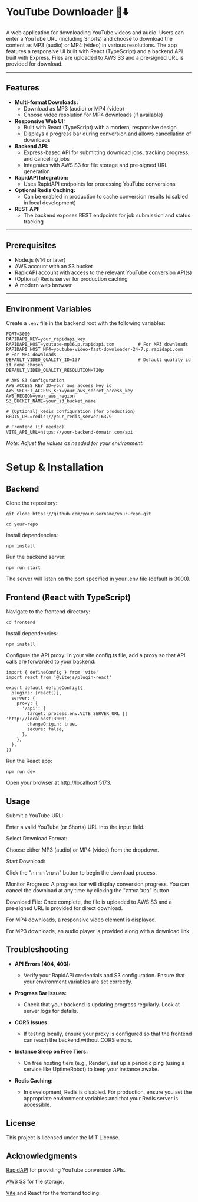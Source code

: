 # YouTube Downloader 🎥⬇️

A web application for downloading YouTube videos and audio. Users can enter a YouTube URL (including Shorts) and choose to download the content as MP3 (audio) or MP4 (video) in various resolutions. The app features a responsive UI built with React (TypeScript) and a backend API built with Express. Files are uploaded to AWS S3 and a pre‑signed URL is provided for download.

---

## Features

- **Multi-format Downloads:**  
  - Download as MP3 (audio) or MP4 (video)  
  - Choose video resolution for MP4 downloads (if available)
- **Responsive Web UI:**  
  - Built with React (TypeScript) with a modern, responsive design  
  - Displays a progress bar during conversion and allows cancellation of downloads
- **Backend API:**  
  - Express-based API for submitting download jobs, tracking progress, and canceling jobs  
  - Integrates with AWS S3 for file storage and pre‑signed URL generation
- **RapidAPI Integration:**  
  - Uses RapidAPI endpoints for processing YouTube conversions
- **Optional Redis Caching:**  
  - Can be enabled in production to cache conversion results (disabled in local development)
- **REST API:**  
  - The backend exposes REST endpoints for job submission and status tracking

---

## Prerequisites

- Node.js (v14 or later)
- AWS account with an S3 bucket
- RapidAPI account with access to the relevant YouTube conversion API(s)
- (Optional) Redis server for production caching
- A modern web browser

---

## Environment Variables

Create a `.env` file in the backend root with the following variables:

```
PORT=3000
RAPIDAPI_KEY=your_rapidapi_key
RAPIDAPI_HOST=youtube-mp36.p.rapidapi.com         # For MP3 downloads
RAPIDAPI_HOST_MP4=youtube-video-fast-downloader-24-7.p.rapidapi.com   # For MP4 downloads
DEFAULT_VIDEO_QUALITY_ID=137                      # Default quality id if none chosen
DEFAULT_VIDEO_QUALITY_RESOLUTION=720p

# AWS S3 Configuration
AWS_ACCESS_KEY_ID=your_aws_access_key_id
AWS_SECRET_ACCESS_KEY=your_aws_secret_access_key
AWS_REGION=your_aws_region
S3_BUCKET_NAME=your_s3_bucket_name

# (Optional) Redis configuration (for production)
REDIS_URL=redis://your_redis_server:6379

# Frontend (if needed)
VITE_API_URL=https://your-backend-domain.com/api
```
*Note: Adjust the values as needed for your environment.*

# Setup & Installation
## Backend
Clone the repository:

`git clone https://github.com/yourusername/your-repo.git`

`cd your-repo`

Install dependencies:

`npm install`

Run the backend server:

`npm run start`

The server will listen on the port specified in your .env file (default is 3000).

## Frontend (React with TypeScript)

Navigate to the frontend directory:

`cd frontend`

Install dependencies:

`npm install`

Configure the API proxy:
In your vite.config.ts file, add a proxy so that API calls are forwarded to your backend:

```
import { defineConfig } from 'vite'
import react from '@vitejs/plugin-react'

export default defineConfig({
  plugins: [react()],
  server: {
    proxy: {
      '/api': {
        target: process.env.VITE_SERVER_URL || 'http://localhost:3000',
        changeOrigin: true,
        secure: false,
      },
    },
  },
})
```
Run the React app:

`npm run dev`

Open your browser at http://localhost:5173.

## Usage

Submit a YouTube URL:

Enter a valid YouTube (or Shorts) URL into the input field.

Select Download Format:

Choose either MP3 (audio) or MP4 (video) from the dropdown.

Start Download:

Click the "התחל הורדה" button to begin the download process.

Monitor Progress:
A progress bar will display conversion progress. You can cancel the download at any time by clicking the "בטל הורדה" button.

Download File:
Once complete, the file is uploaded to AWS S3 and a pre‑signed URL is provided for direct download.

For MP4 downloads, a responsive video element is displayed.

For MP3 downloads, an audio player is provided along with a download link.

## Troubleshooting

- **API Errors (404, 403):**
  - Verify your RapidAPI credentials and S3 configuration. Ensure that your environment variables are set correctly.

- **Progress Bar Issues:**
  - Check that your backend is updating progress regularly. Look at server logs for details.

- **CORS Issues:**
  
  - If testing locally, ensure your proxy is configured so that the frontend can reach the backend without CORS errors.

- **Instance Sleep on Free Tiers:**
  - On free hosting tiers (e.g., Render), set up a periodic ping (using a service like UptimeRobot) to keep your instance awake.

- **Redis Caching:**
  - In development, Redis is disabled. For production, ensure you set the appropriate environment variables and that your Redis server is accessible.

## License

This project is licensed under the MIT License.

## Acknowledgments

[RapidAPI](https://rapidapi.com/) for providing YouTube conversion APIs.

[AWS S3](https://aws.amazon.com/s3/) for file storage.

[Vite](https://vite.dev/) and React for the frontend tooling.